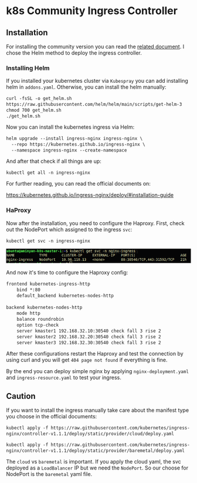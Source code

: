 # k8s Community Ingress Controller

## Installation

For installing the community version you can read the [related document](https://kubernetes.github.io/ingress-nginx/deploy/). I chose the Helm method to deploy the ingress controller.

### Installing Helm

If you installed your kubernetes cluster via `Kubespray` you can add installing helm in `addons.yaml`. Otherwise, you can install the helm manually:

```shell
curl -fsSL -o get_helm.sh https://raw.githubusercontent.com/helm/helm/main/scripts/get-helm-3
chmod 700 get_helm.sh
./get_helm.sh
```

 ‍‍‍‍Now you can install the kubernetes ingress via Helm:

```shell
helm upgrade --install ingress-nginx ingress-nginx \
  --repo https://kubernetes.github.io/ingress-nginx \
  --namespace ingress-nginx --create-namespace
```

And after that check if all things are up:

```shell
kubectl get all -n ingress-nginx
```

For further reading, you can read the official documents on:

https://kubernetes.github.io/ingress-nginx/deploy/#installation-guide 

### HaProxy

Now after the installation, you need to configure the Haproxy. First, check out the NodePort which assigned to the ingress  `svc`:

```shell
kubectl get svc -n ingress-nginx
```

![NodePort](../../images/NodePort.png)

And now it's time to configure the Haproxy config:

```shell
frontend kubernetes-ingress-http
    bind *:80
    default_backend kubernetes-nodes-http

backend kubernetes-nodes-http
    mode http
    balance roundrobin
    option tcp-check
    server kmaster1 192.168.32.10:30540 check fall 3 rise 2
    server kmaster2 192.168.32.20:30540 check fall 3 rise 2
    server kmaster3 192.168.32.30:30540 check fall 3 rise 2
```

After these configurations restart the Haproxy and test the connection by using curl and you will get `404 page not found` if everything is fine.

By the end you can deploy simple nginx by applying `nginx-deployment.yaml` and `ingress-resource.yaml` to test  your ingress.

## Caution

If you want to install the ingress manually take care about the manifest type you choose in the official documents:

```shell
kubectl apply -f https://raw.githubusercontent.com/kubernetes/ingress-nginx/controller-v1.1.1/deploy/static/provider/cloud/deploy.yaml
```

```shell
kubectl apply -f https://raw.githubusercontent.com/kubernetes/ingress-nginx/controller-v1.1.1/deploy/static/provider/baremetal/deploy.yaml
```

The `cloud` vs `baremetal` is important. If you apply the cloud yaml, the svc deployed as a `LoadBalancer` IP but we need the `NodePort`. So our choose for NodePort is the `baremetal` yaml file.



